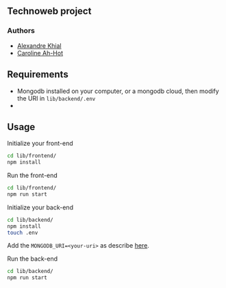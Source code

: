 ## Technoweb project

### Authors

- [Alexandre Khial](https://github.com/Akhunter01)
- [Caroline Ah-Hot](https://github.com/ahhotcaro)

## Requirements 

- Mongodb installed on your computer, or a mongodb cloud, then modify the URI in ```lib/backend/.env```
- 

## Usage

Initialize your front-end
```bash
cd lib/frontend/
npm install
```

Run the front-end
```bash
cd lib/frontend/
npm run start
```

Initialize your back-end
```bash
cd lib/backend/
npm install
touch .env
```
Add the ```MONGODB_URI=<your-uri>``` as describe [here](https://docs.mongodb.com/manual/reference/connection-string/).

Run the back-end
```bash
cd lib/backend/
npm run start
```